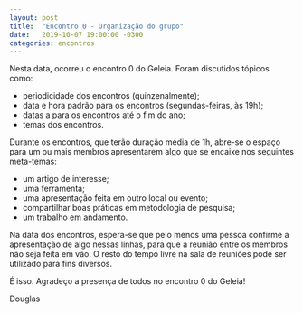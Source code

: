 ```yaml
---
layout: post
title:  "Encontro 0 - Organização do grupo"
date:   2019-10-07 19:00:00 -0300
categories: encontros
---
```

Nesta data, ocorreu o encontro 0 do Geleia. Foram discutidos tópicos como:

* periodicidade dos encontros (quinzenalmente);
* data e hora padrão para os encontros (segundas-feiras, às 19h);
* datas a para os encontros até o fim do ano;
* temas dos encontros.

Durante os encontros, que terão duração média de 1h, abre-se o espaço para um ou mais membros apresentarem algo que se encaixe nos seguintes meta-temas:

* um artigo de interesse;
* uma ferramenta;
* uma apresentação feita em outro local ou evento;
* compartilhar boas práticas em metodologia de pesquisa;
* um trabalho em andamento.

Na data dos encontros, espera-se que pelo menos uma pessoa confirme a apresentação de algo nessas linhas, para que a reunião entre os membros não seja feita em vão. O resto do tempo livre na sala de reuniões pode ser utilizado para fins diversos.

É isso. Agradeço a presença de todos no encontro 0 do Geleia!

Douglas